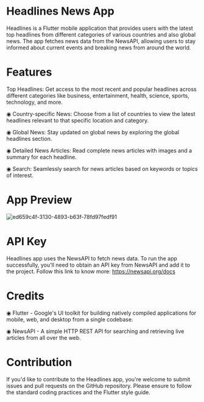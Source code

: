 # Headlines News App

Headlines is a Flutter mobile application that provides users with the latest top headlines from different categories of various countries and also global news. The app fetches news data from the NewsAPI, allowing users to stay informed about current events and breaking news from around the world.

# Features
Top Headlines: Get access to the most recent and popular headlines across different categories like business, entertainment, health, science, sports, technology, and more.

 ◉ Country-specific News:
  Choose from a list of countries to view the latest headlines relevant to that specific location and category.

 ◉ Global News: 
  Stay updated on global news by exploring the global headlines section.

 ◉ Detailed News Articles: 
  Read complete news articles with images and a summary for each headline.

 ◉ Search:
  Seamlessly search for news articles based on keywords or topics of interest.

# App Preview
![ed659c4f-3130-4893-b63f-78fd97fedf91](https://github.com/Gopendu070/Headlines-News_App/assets/92077709/0522be09-05f8-4d61-86f3-1f3e143a26b7)

  
# API Key
Headlines app uses the NewsAPI to fetch news data. To run the app successfully, you'll need to obtain an API key from NewsAPI and add it to the project.
Follow this link to know more: https://newsapi.org/docs

# Credits
◉ Flutter - Google's UI toolkit for building natively compiled applications for mobile, web, and desktop from a single codebase.

◉ NewsAPI - A simple HTTP REST API for searching and retrieving live articles from all over the web.

# Contribution
If you'd like to contribute to the Headlines app, you're welcome to submit issues and pull requests on the GitHub repository. Please ensure to follow the standard coding practices and the Flutter style guide.
